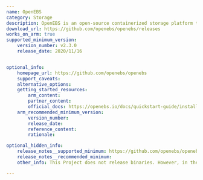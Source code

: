 ```yaml
---
name: OpenEBS
category: Storage
description: OpenEBS is an open-source containerized storage platform that provides persistent storage for Kubernetes workloads.
download_url: https://github.com/openebs/openebs/releases 
works_on_arm: true
supported_minimum_version:
    version_number: v2.3.0 
    release_date: 2020/11/16


optional_info:
    homepage_url: https://github.com/openebs/openebs
    support_caveats:
    alternative_options:
    getting_started_resources:
        arm_content:
        partner_content: 
        official_docs: https://openebs.io/docs/quickstart-guide/installation
    arm_recommended_minimum_version:
        version_number:
        release_date:
        reference_content:
        rationale:

optional_hidden_info:
    release_notes__supported_minimum: https://github.com/openebs/openebs/releases/tag/v2.3.0 
    release_notes__recommended_minimum:
    other_info: This Project does not release binaries. However, in the release notes of v2.3.0, it is mentioned that the ARM64 support for OpenEBS Data Engines - cStor, Jiva, Local PV (hostpath and device), ZFS Local PV are added.

---
```


